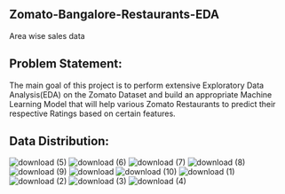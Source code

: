 ## Zomato-Bangalore-Restaurants-EDA
Area wise sales data

## Problem Statement:
The main goal of this project is to perform extensive Exploratory Data Analysis(EDA) on the Zomato Dataset and build an appropriate Machine Learning Model that will help various Zomato Restaurants to predict their respective Ratings based on certain features.

## Data Distribution:

![download (5)](https://user-images.githubusercontent.com/103435606/177053160-1a1838c7-7e19-4878-842f-ce657af3f955.png)
![download (6)](https://user-images.githubusercontent.com/103435606/177053163-eac27c50-02ae-48f1-824d-3fb7e4161cfb.png)
![download (7)](https://user-images.githubusercontent.com/103435606/177053164-f64ff3e5-a633-4d10-b06b-40b64a30ff02.png)
![download (8)](https://user-images.githubusercontent.com/103435606/177053165-dfb41f04-cd65-4b3a-ab94-0210a46d3d73.png)
![download (9)](https://user-images.githubusercontent.com/103435606/177053167-c8d42399-6e3f-489b-9e43-4365c589d809.png)
![download](https://user-images.githubusercontent.com/103435606/177053169-b0228380-ce12-40d0-9412-5bef7011bd74.png)
![download (10)](https://user-images.githubusercontent.com/103435606/177053170-977019ab-3c12-481d-8976-23b8827069be.png)
![download (1)](https://user-images.githubusercontent.com/103435606/177053171-c1cd0093-11dd-40e2-9b90-be833eed8e44.png)
![download (2)](https://user-images.githubusercontent.com/103435606/177053172-cf81dd2d-5b82-4f5a-a540-1d6a7ebda627.png)
![download (3)](https://user-images.githubusercontent.com/103435606/177053173-1a5e0a7d-8e3a-4ca3-8daa-b678779ea5a2.png)
![download (4)](https://user-images.githubusercontent.com/103435606/177053175-e7f9aa92-1035-46aa-bb2e-1cd0e0fc91b0.png)

